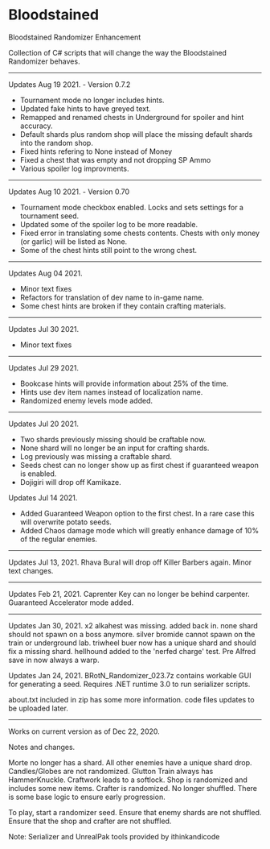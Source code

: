 # Bloodstained
Bloodstained Randomizer Enhancement

Collection of C# scripts that will change the way the Bloodstained Randomizer behaves.

******************************
Updates Aug 19 2021. - Version 0.7.2
* Tournament mode no longer includes hints.
* Updated fake hints to have greyed text.
* Remapped and renamed chests in Underground for spoiler and hint accuracy.
* Default shards plus random shop will place the missing default shards into the random shop.
* Fixed hints refering to None instead of Money
* Fixed a chest that was empty and not dropping SP Ammo
* Various spoiler log improvments.

******************************
Updates Aug 10 2021. - Version 0.70
* Tournament mode checkbox enabled.  Locks and sets settings for a tournament seed.
* Updated some of the spoiler log to be more readable.
* Fixed error in translating some chests contents.  Chests with only money (or garlic) will be listed as None.
* Some of the chest hints still point to the wrong chest.

******************************
Updates Aug 04 2021.
* Minor text fixes
* Refactors for translation of dev name to in-game name.
* Some chest hints are broken if they contain crafting materials.

******************************
Updates Jul 30 2021.
* Minor text fixes

******************************
Updates Jul 29 2021.
* Bookcase hints will provide information about 25% of the time.
* Hints use dev item names instead of localization name.
* Randomized enemy levels mode added.

******************************
Updates Jul 20 2021.
* Two shards previously missing should be craftable now.
* None shard will no longer be an input for crafting shards.
* Log previously was missing a craftable shard.
* Seeds chest can no longer show up as first chest if guaranteed weapon is enabled.
* Dojigiri will drop off Kamikaze.

Updates Jul 14 2021.
* Added Guaranteed Weapon option to the first chest.  In a rare case this will overwrite potato seeds.
* Added Chaos damage mode which will greatly enhance damage of 10% of the regular enemies.
******************************
Updates Jul 13, 2021.
Rhava Bural will drop off Killer Barbers again.
Minor text changes.

******************************
Updates Feb 21, 2021.
Caprenter Key can no longer be behind carpenter.
Guaranteed Accelerator mode added.

******************************
Updates Jan 30, 2021.
x2 alkahest was missing.  added back in.
none shard should not spawn on a boss anymore.
silver bromide cannot spawn on the train or underground lab.
triwheel buer now has a unique shard and should fix a missing shard.
hellhound added to the 'nerfed charge' test.
Pre Alfred save in now always a warp.


Updates Jan 24, 2021.
BRotN_Randomizer_023.7z contains workable GUI for generating a seed.
Requires .NET runtime 3.0 to run serializer scripts.

about.txt included in zip has some more information.
code files updates to be uploaded later.

******************************
Works on current version as of Dec 22, 2020.


Notes and changes.

Morte no longer has a shard.
All other enemies have a unique shard drop.
Candles/Globes are not randomized.
Glutton Train always has HammerKnuckle.
Craftwork leads to a softlock.
Shop is randomized and includes some new items.
Crafter is randomized.  No longer shuffled.
There is some base logic to ensure early progression.


To play, start a randomizer seed.
Ensure that enemy shards are not shuffled.
Ensure that the shop and crafter are not shuffled.

Note: Serializer and UnrealPak tools provided by ithinkandicode
